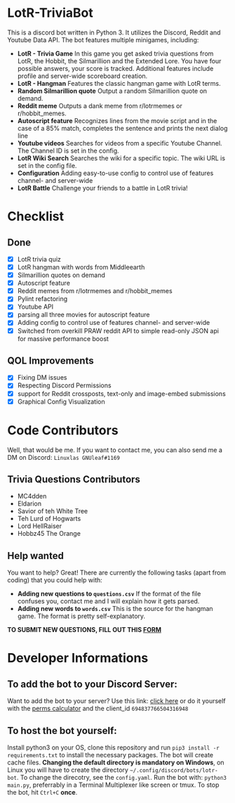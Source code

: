 # LotR-TriviaBot
This is a discord bot written in Python 3.
It utilizes the Discord, Reddit and Youtube Data API.
The bot features multiple minigames, including:
* **LotR - Trivia Game**
In this game you get asked trivia questions from LotR, the Hobbit, the Silmarillion and the Extended Lore. You have four possible answers, your score is tracked.
Additional features include profile and server-wide scoreboard creation.
* **LotR - Hangman**
Features the classic hangman game with LotR terms.
* **Random Silmarillion quote**
Output a random Silmarillion quote on demand.
* **Reddit meme**
Outputs a dank meme from r/lotrmemes or r/hobbit_memes.
* **Autoscript feature**
Recognizes lines from the movie script and in the case of a 85% match, completes the sentence and prints the next dialog line
* **Youtube videos**
Searches for videos from a specific Youtube Channel.
The Channel ID is set in the config.
* **LotR Wiki Search**
Searches the wiki for a specific topic.
The wiki URL is set in the config file.
* **Configuration**
Adding easy-to-use config to control use of features channel- and server-wide
* **LotR Battle**
Challenge your friends to a battle in LotR trivia!

# Checklist

## Done
- [x] LotR trivia quiz
- [x] LotR hangman with words from Middleearth
- [x] Silmarillion quotes on demand
- [x] Autoscript feature
- [X] Reddit memes from r/lotrmemes and r/hobbit_memes
- [x] Pylint refactoring
- [X] Youtube API
- [X] parsing all three movies for autoscript feature
- [x] Adding config to control use of features channel- and server-wide
- [x] Switched from overkill PRAW reddit API to simple read-only JSON api for massive performance boost

## QOL Improvements
- [x] Fixing DM issues
- [x] Respecting Discord Permissions
- [x] support for Reddit crossposts, text-only and image-embed submissions
- [x] Graphical Config Visualization

# Code Contributors
Well, that would be me. If you want to contact me,
you can also send me a DM on Discord: `Linuxlas GNUleaf#1169`
## Trivia Questions Contributors
* MC4dden
* Eldarion
* Savior of teh White Tree
* Teh Lurd of Hogwarts
* Lord HellRaiser
* Hobbz45 The Orange

## Help wanted
You want to help? Great! There are currently the following tasks (apart from coding) that you could help with:
* **Adding new questions to `questions.csv`** If the format of the file confuses you, contact me and I will explain how it gets parsed.
* **Adding new words to `words.csv`** This is the source for the hangman game. The format is pretty self-explanatory.

**TO SUBMIT NEW QUESTIONS, FILL OUT THIS [FORM](https://forms.gle/k4oMTiyUEJgntMyb9)**

# Developer Informations
## To add the bot to your Discord Server:
Want to add the bot to your server? Use this link: [click here](https://discord.com/oauth2/authorize?client_id=694837766504316948&scope=bot&permissions=268495936) or do it yourself with the [perms calculator](https://discordapi.com/permissions.html) and the client_id `694837766504316948`

## To host the bot yourself:
Install python3 on your OS, clone this repository and run `pip3 install -r requirements.txt` to install the necessary packages.
The bot will create cache files. **Changing the default directory is mandatory on Windows**, on Linux you will have to create the directory `~/.config/discord/bots/lotr-bot`. To change the direcotry, see the `config.yaml`.
Run the bot with: `python3 main.py`, preferrably in a Terminal Multiplexer like screen or tmux.
To stop the bot, hit `Ctrl+C` **once**.